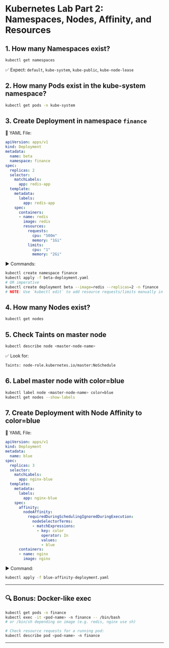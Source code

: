 # Kubernetes Lab Part 2: Namespaces, Nodes, Affinity, and Resources

## 1. How many Namespaces exist?

```bash
kubectl get namespaces
```

✅ Expect: `default`, `kube-system`, `kube-public`, `kube-node-lease`

## 2. How many Pods exist in the kube-system namespace?

```bash
kubectl get pods -n kube-system
```

## 3. Create Deployment in namespace `finance`

📄 YAML File:

```yaml
apiVersion: apps/v1
kind: Deployment
metadata:
  name: beta
  namespace: finance
spec:
  replicas: 2
  selector:
    matchLabels:
      app: redis-app
  template:
    metadata:
      labels:
        app: redis-app
    spec:
      containers:
      - name: redis
        image: redis
        resources:
          requests:
            cpu: "500m"
            memory: "1Gi"
          limits:
            cpu: "1"
            memory: "2Gi"
```

▶️ Commands:

```bash
kubectl create namespace finance
kubectl apply -f beta-deployment.yaml
# OR imperative
kubectl create deployment beta --image=redis --replicas=2 -n finance
# NOTE: Use `kubectl edit` to add resource requests/limits manually in imperative flow
```

## 4. How many Nodes exist?

```bash
kubectl get nodes
```

## 5. Check Taints on master node

```bash
kubectl describe node <master-node-name>
```

✅ Look for:

```bash
Taints: node-role.kubernetes.io/master:NoSchedule
```

## 6. Label master node with color=blue

```bash
kubectl label node <master-node-name> color=blue
kubectl get nodes --show-labels
```

## 7. Create Deployment with Node Affinity to color=blue

📄 YAML File:

```yaml
apiVersion: apps/v1
kind: Deployment
metadata:
  name: blue
spec:
  replicas: 3
  selector:
    matchLabels:
      app: nginx-blue
  template:
    metadata:
      labels:
        app: nginx-blue
    spec:
      affinity:
        nodeAffinity:
          requiredDuringSchedulingIgnoredDuringExecution:
            nodeSelectorTerms:
            - matchExpressions:
              - key: color
                operator: In
                values:
                - blue
      containers:
      - name: nginx
        image: nginx
```

▶️ Command:

```bash
kubectl apply -f blue-affinity-deployment.yaml
```

---

## 🔍 Bonus: Docker-like exec

```bash
kubectl get pods -n finance
kubectl exec -it <pod-name> -n finance -- /bin/bash
# or /bin/sh depending on image (e.g. redis, nginx use sh)

# Check resource requests for a running pod:
kubectl describe pod <pod-name> -n finance
```

---
